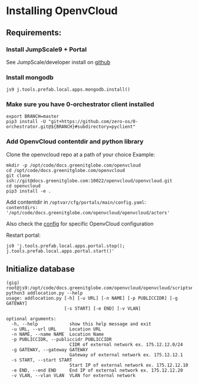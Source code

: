 # Installing OpenvCloud

## Requirements:

### Install JumpScale9 + Portal

See JumpScale/developer install on [github](https://github.com/Jumpscale/developer)

### Install mongodb

```
js9 j.tools.prefab.local.apps.mongodb.install()
```


### Make sure you have 0-orchestrator client installed

```
export BRANCH=master
pip3 install -U "git+https://github.com/zero-os/0-orchestrator.git@${BRANCH}#subdirectory=pyclient"
```

### Add OpenvCloud contentdir and python library

Clone the openvcloud repo at a path of your choice
Example:
```
mkdir -p /opt/code/docs.greenitglobe.com/openvcloud
cd /opt/code/docs.greenitglobe.com/openvcloud
git clone ssh://git@docs.greenitglobe.com:10022/openvcloud/openvcloud.git
cd openvcloud
pip3 install -e .
```

Add contentdir in `/optvar/cfg/portals/main/config.yaml`:  
`contentdirs:  '/opt/code/docs.greenitglobe.com/openvcloud/openvcloud/actors'`

Also check the [config](configuration.md) for specific OpenvCloud configuration

Restart portal:
```
js9 'j.tools.prefab.local.apps.portal.stop(); j.tools.prefab.local.apps.portal.start()'
```

## Initialize database

```
(gig) root@js9:/opt/code/docs.greenitglobe.com/openvcloud/openvcloud/scripts# python3 addlocation.py --help
usage: addlocation.py [-h] [-u URL] [-n NAME] [-p PUBLICCIDR] [-g GATEWAY]
                      [-s START] [-e END] [-v VLAN]

optional arguments:
  -h, --help            show this help message and exit
  -u URL, --url URL     Location URL
  -n NAME, --name NAME  Location Name
  -p PUBLICCIDR, --publiccidr PUBLICCIDR
                        CIDR of external network ex. 175.12.12.0/24
  -g GATEWAY, --gateway GATEWAY
                        Gateway of external network ex. 175.12.12.1
  -s START, --start START
                        Start IP of external network ex. 175.12.12.10
  -e END, --end END     End IP of external network ex. 175.12.12.20
  -v VLAN, --vlan VLAN  VLAN for external network
```
